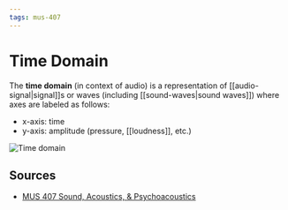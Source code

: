 ```yaml
---
tags: mus-407
---
```


# Time Domain

The **time domain** (in context of audio) is a representation of [[audio-signal|signal]]s or waves (including [[sound-waves|sound waves]]) where axes are labeled as follows:

- x-axis: time
- y-axis: amplitude (pressure, [[loudness]], etc.)

![Time domain](../public/attachments/time-domain.png)

## Sources

- [MUS 407 Sound, Acoustics, & Psychoacoustics](https://prezi.com/view/ZcqvwosFJCFJQtQrbP75/)
